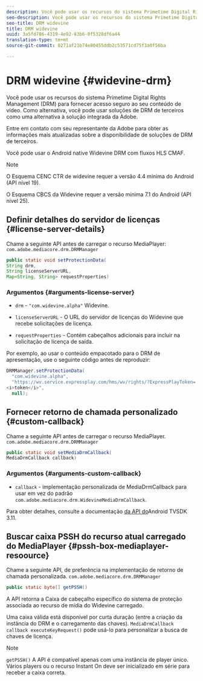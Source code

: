```yaml
---
description: Você pode usar os recursos do sistema Primetime Digital Rights Management (DRM) para fornecer acesso seguro ao seu conteúdo de vídeo. Como alternativa, você pode usar soluções de DRM de terceiros como uma alternativa à solução integrada da Adobe.
seo-description: Você pode usar os recursos do sistema Primetime Digital Rights Management (DRM) para fornecer acesso seguro ao seu conteúdo de vídeo. Como alternativa, você pode usar soluções de DRM de terceiros como uma alternativa à solução integrada da Adobe.
seo-title: DRM widevine
title: DRM widevine
uuid: 3a5fd786-4319-4e92-83b6-0f5328df6a44
translation-type: tm+mt
source-git-commit: 0271af21b74e80455ddb2c53571cd75f3a0f56ba

---
```



# DRM widevine {#widevine-drm}

Você pode usar os recursos do sistema Primetime Digital Rights Management (DRM) para fornecer acesso seguro ao seu conteúdo de vídeo. Como alternativa, você pode usar soluções de DRM de terceiros como uma alternativa à solução integrada da Adobe.

Entre em contato com seu representante da Adobe para obter as informações mais atualizadas sobre a disponibilidade de soluções de DRM de terceiros.

<!--<a id="section_1385440013EF4A9AA45B6AC98919E662"></a>-->

Você pode usar o Android native Widevine DRM com fluxos HLS CMAF.

>[!NOTE]
>
> O Esquema CENC CTR de widevine requer a versão 4.4 mínima do Android (API nível 19).
>
> O Esquema CBCS da Widevine requer a versão mínima 7.1 do Android (API nível 25).

## Definir detalhes do servidor de licenças {#license-server-details}

Chame a seguinte API antes de carregar o recurso MediaPlayer: `com.adobe.mediacore.drm.DRMManager`

```java
public static void setProtectionData(
String drm,
String licenseServerURL,
Map<String, String> requestProperties)
```

### Argumentos {#arguments-license-server}

* `drm` - `"com.widevine.alpha"` Widevine.

* `licenseServerURL` - O URL do servidor de licenças do Widevine que recebe solicitações de licença.

* `requestProperties` - Contém cabeçalhos adicionais para incluir na solicitação de licença de saída.

Por exemplo, ao usar o conteúdo empacotado para o DRM de apresentação, use o seguinte código antes de reproduzir:

```java
DRMManager.setProtectionData(
  "com.widevine.alpha",  
  "https://wv.service.expressplay.com/hms/wv/rights/?ExpressPlayToken= 
<i>token</i>",  
  null);
```

## Fornecer retorno de chamada personalizado {#custom-callback}

Chame a seguinte API antes de carregar o recurso MediaPlayer. `com.adobe.mediacore.drm.DRMManager`

```java
public static void setMediaDrmCallback(
MediaDrmCallback callback)
```

### Argumentos {#arguments-custom-callback}

* `callback` - implementação personalizada de MediaDrmCallback para usar em vez do padrão `com.adobe.mediacore.drm.WidevineMediaDrmCallback`.

Para obter detalhes, consulte a documentação [da API do](https://help.adobe.com/en_US/primetime/api/psdk/javadoc3.11/index.html)Android TVSDK 3.11.

## Buscar caixa PSSH do recurso atual carregado do MediaPlayer {#pssh-box-mediaplayer-resoource}

Chame a seguinte API, de preferência na implementação de retorno de chamada personalizada. `com.adobe.mediacore.drm.DRMManager`

```java
public static byte[] getPSSH()
```

A API retorna a Caixa de cabeçalho específico do sistema de proteção associada ao recurso de mídia do Widevine carregado.

Uma caixa válida está disponível por curta duração (entre a criação da instância do DRM e o carregamento das chaves). `MediaDrmCallback callback executeKeyRequest()` pode usá-lo para personalizar a busca de chaves de licença.

>[!NOTE]
>
> `getPSSH()` A API é compatível apenas com uma instância de player único. Vários players ou o recurso Instant On deve ser inicializado em série para receber a caixa correta.
